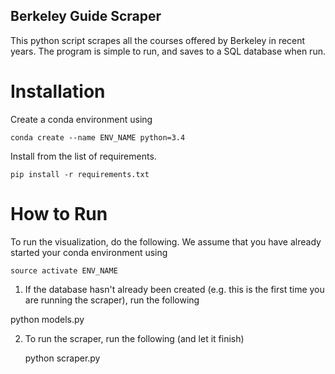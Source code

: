 ## Berkeley Guide Scraper

This python script scrapes all the courses offered by Berkeley in recent years.
The program is simple to run, and saves to a SQL database when run.

# Installation

Create a conda environment using

	conda create --name ENV_NAME python=3.4

Install from the list of requirements.


	pip install -r requirements.txt

# How to Run

To run the visualization, do the following. We assume that you have already started your conda environment using

	source activate ENV_NAME

1) If the database hasn't already been created (e.g. this is the first time you are running the scraper), run the following

  python models.py

2) To run the scraper, run the following (and let it finish)

	python scraper.py
